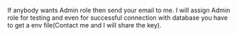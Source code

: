 If anybody wants Admin role then send your email to me. I will assign Admin role for testing and even for successful connection with database you have to get a env file(Contact me and I will share the key).
